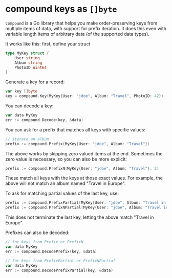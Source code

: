 # compound keys as `[]byte`

`compound` is a Go library that helps you make order-preserving keys
from multiple items of data, with support for prefix iteration. It
does this even with variable length items of arbitrary data (of the
supported data types).

It works like this: first, define your struct

``` go
type MyKey struct {
	User string
	Album string
	PhotoID uint64
}
```

Generate a key for a record:

``` go
var key []byte
key = compound.Key(MyKey{User: "jdoe", Album: "Travel", PhotoID: 42})
```

You can decode a key:

``` go
var data MyKey
err := compound.Decode(key, &data)
```

You can ask for a prefix that matches all keys with specific values:

``` go
// iterate an album
prefix := compound.Prefix(MyKey{User: "jdoe", Album: "Travel"})
```

The above works by skipping zero valued items at the end. Sometimes
the zero value is necessary, so you can also be more explicit:

``` go
prefix := compound.PrefixN(MyKey{User: "jdoe", Album: "Travel"}, 2)
```

These match all keys with the keys at those exact values. For example,
the above will not match an album named "Travel in Europe".

To ask for matching partial values of the last key, use:

``` go
prefix := compound.PrefixPartial(MyKey{User: "jdoe", Album: "Travel in "})
prefix := compound.PrefixNPartial(MyKey{User: "jdoe", Album: "Travel in "}, 2)
```

This does not terminate the last key, letting the above match "Travel
in Europe".

Prefixes can also be decoded:

``` go
// for keys from Prefix or PrefixN
var data MyKey
err := compound.DecodePrefix(key, &data)
```

``` go
// for keys from PrefixPartial or PrefixNPartial
var data MyKey
err := compound.DecodePrefixPartial(key, &data)
```
